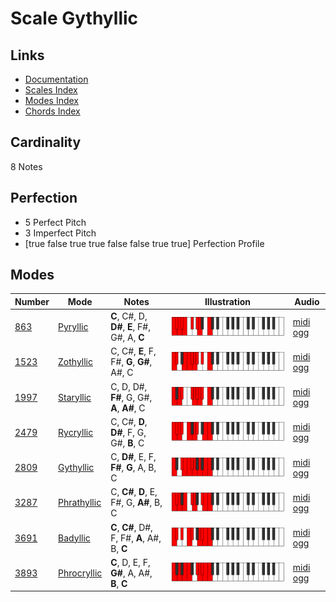 # Scale Gythyllic

## Links

- [Documentation](index.md)
- [Scales Index](Scales.md)
- [Modes Index](Modes.md)
- [Chords Index](Chords.md)

## Cardinality

8 Notes

## Perfection

- 5 Perfect Pitch
- 3 Imperfect Pitch
- [true false true true false false true true] Perfection Profile

## Modes

| Number | Mode | Notes | Illustration | Audio |
|--------|------|-------|--------------|-------|
| [863](https://ianring.com/musictheory/scales/863) | [Pyryllic](ModePyryllic.md) | **C**, C#, D, **D#**, **E**, F#, G#, A, **C** | ![CNaturalPyryllic](ModeCNaturalPyryllic.png) | [midi](ModeCNaturalPyryllic.mid) [ogg](ModeCNaturalPyryllic.ogg) | 
| [1523](https://ianring.com/musictheory/scales/1523) | [Zothyllic](ModeZothyllic.md) | C, C#, **E**, F, F#, **G**, **G#**, A#, C | ![CNaturalZothyllic](ModeCNaturalZothyllic.png) | [midi](ModeCNaturalZothyllic.mid) [ogg](ModeCNaturalZothyllic.ogg) | 
| [1997](https://ianring.com/musictheory/scales/1997) | [Staryllic](ModeStaryllic.md) | C, D, D#, **F#**, G, G#, **A**, **A#**, C | ![CNaturalStaryllic](ModeCNaturalStaryllic.png) | [midi](ModeCNaturalStaryllic.mid) [ogg](ModeCNaturalStaryllic.ogg) | 
| [2479](https://ianring.com/musictheory/scales/2479) | [Rycryllic](ModeRycryllic.md) | C, C#, **D**, **D#**, F, G, G#, **B**, C | ![CNaturalRycryllic](ModeCNaturalRycryllic.png) | [midi](ModeCNaturalRycryllic.mid) [ogg](ModeCNaturalRycryllic.ogg) | 
| [2809](https://ianring.com/musictheory/scales/2809) | [Gythyllic](ModeGythyllic.md) | C, **D#**, E, F, **F#**, **G**, A, B, C | ![CNaturalGythyllic](ModeCNaturalGythyllic.png) | [midi](ModeCNaturalGythyllic.mid) [ogg](ModeCNaturalGythyllic.ogg) | 
| [3287](https://ianring.com/musictheory/scales/3287) | [Phrathyllic](ModePhrathyllic.md) | C, **C#**, **D**, E, F#, G, **A#**, B, C | ![CNaturalPhrathyllic](ModeCNaturalPhrathyllic.png) | [midi](ModeCNaturalPhrathyllic.mid) [ogg](ModeCNaturalPhrathyllic.ogg) | 
| [3691](https://ianring.com/musictheory/scales/3691) | [Badyllic](ModeBadyllic.md) | **C**, **C#**, D#, F, F#, **A**, A#, B, **C** | ![CNaturalBadyllic](ModeCNaturalBadyllic.png) | [midi](ModeCNaturalBadyllic.mid) [ogg](ModeCNaturalBadyllic.ogg) | 
| [3893](https://ianring.com/musictheory/scales/3893) | [Phrocryllic](ModePhrocryllic.md) | **C**, D, E, F, **G#**, A, A#, **B**, **C** | ![CNaturalPhrocryllic](ModeCNaturalPhrocryllic.png) | [midi](ModeCNaturalPhrocryllic.mid) [ogg](ModeCNaturalPhrocryllic.ogg) | 
